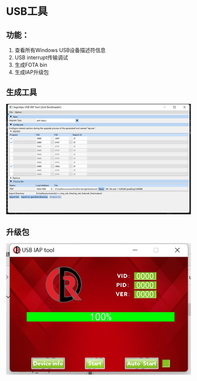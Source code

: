 # USB工具

## 功能：

1. 查看所有Windows USB设备描述符信息
2. USB interrupt传输调试
3. 生成FOTA bin
3. 生成IAP升级包

## 生成工具

![iap_gen_tool](images\iap_gen_tool.png)

## 升级包

![iap_exe](images\iap_exe.png)